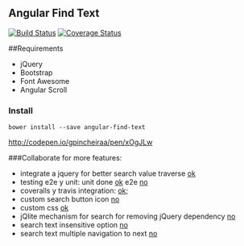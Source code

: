 ## Angular Find Text

[travis-image]: https://travis-ci.org/gpincheiraa/angular-find-text.png
[travis-url]: https://travis-ci.org/gpincheiraa/angular-find-text

[coveralls-image]: https://coveralls.io/repos/github/gpincheiraa/angular-find-text/badge.svg?branch=master
[coveralls-url]: https://coveralls.io/github/gpincheiraa/angular-find-text?branch=master

[![Build Status][travis-image]][travis-url] [![Coverage Status][coveralls-image]][coveralls-url]

[ok]: &#10004;
[no]: &#9747;

##Requirements
- jQuery
- Bootstrap
- Font Awesome
- Angular Scroll
### Install

`bower install --save angular-find-text`

http://codepen.io/gpincheiraa/pen/xOgJLw

###Collaborate for more features: 
  
  - integrate a jquery for better search value traverse [ok]
  - testing e2e y unit: unit done [ok]   e2e [no]
  - coveralls y travis integration: [ok];
  - custom search button icon [no]
  - custom css [ok]
  - jQlite mechanism for search for removing jQuery dependency [no]
  - search text insensitive option [no]
  - search text multiple navigation to next [no]
